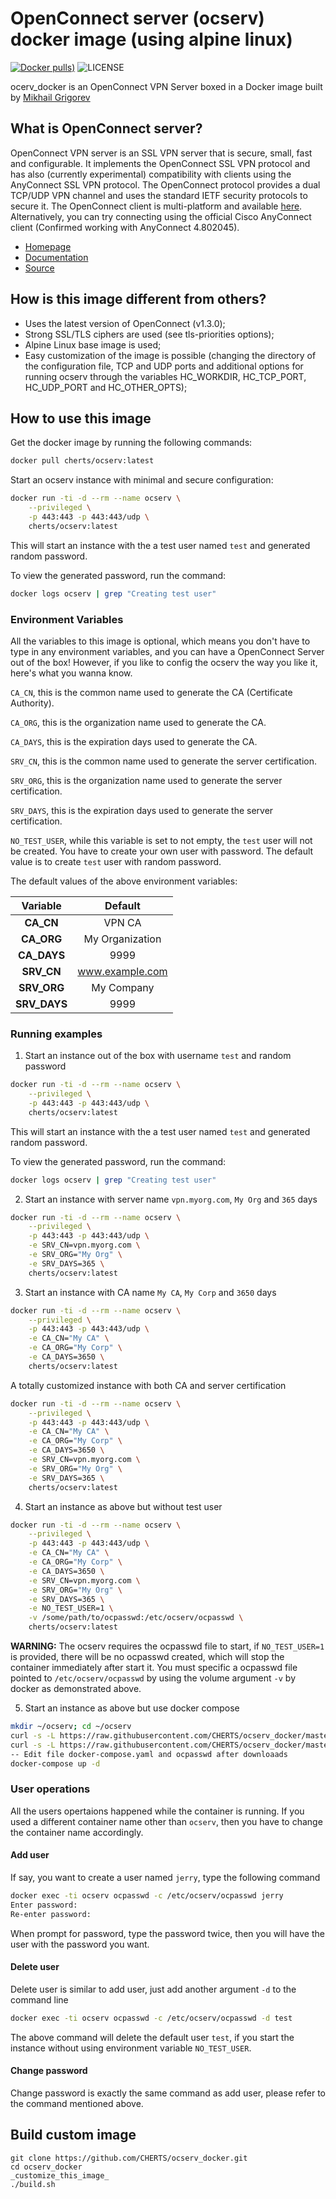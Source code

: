 # OpenConnect server (ocserv) docker image (using alpine linux)

[![Docker pulls)](https://img.shields.io/docker/pulls/cherts/ocserv.svg)](https://hub.docker.com/r/cherts/ocserv)
![LICENSE](https://img.shields.io/github/license/cherts/ocserv_docker)

ocerv_docker is an OpenConnect VPN Server boxed in a Docker image built by [Mikhail Grigorev](mailto:sleuthhound@gmail.com)

## What is OpenConnect server?

OpenConnect VPN server is an SSL VPN server that is secure, small, fast and configurable. It implements the OpenConnect SSL VPN protocol and has also (currently experimental) compatibility with clients using the AnyConnect SSL VPN protocol. The OpenConnect protocol provides a dual TCP/UDP VPN channel and uses the standard IETF security protocols to secure it. The OpenConnect client is multi-platform and available [here](https://www.infradead.org/openconnect/). Alternatively, you can try connecting using the official Cisco AnyConnect client (Confirmed working with AnyConnect 4.802045).

- [Homepage](https://www.infradead.org/openconnect/)
- [Documentation](https://ocserv.openconnect-vpn.net/ocserv.8.html)
- [Source](https://gitlab.com/openconnect/ocserv)

## How is this image different from others?

- Uses the latest version of OpenConnect (v1.3.0);
- Strong SSL/TLS ciphers are used (see tls-priorities options);
- Alpine Linux base image is used;
- Easy customization of the image is possible (changing the directory of the configuration file, TCP and UDP ports and additional options for running ocserv through the variables HC_WORKDIR, HC_TCP_PORT, HC_UDP_PORT and HC_OTHER_OPTS);

## How to use this image

Get the docker image by running the following commands:
```bash
docker pull cherts/ocserv:latest
```

Start an ocserv instance with minimal and secure configuration:

```bash
docker run -ti -d --rm --name ocserv \
	--privileged \
	-p 443:443 -p 443:443/udp \
	cherts/ocserv:latest
```

This will start an instance with the a test user named `test` and generated random password.

To view the generated password, run the command:
```bash
docker logs ocserv | grep "Creating test user"
```

### Environment Variables

All the variables to this image is optional, which means you don't have to type in any environment variables, and you can have a OpenConnect Server out of the box! However, if you like to config the ocserv the way you like it, here's what you wanna know.

`CA_CN`, this is the common name used to generate the CA (Certificate Authority).

`CA_ORG`, this is the organization name used to generate the CA.

`CA_DAYS`, this is the expiration days used to generate the CA.

`SRV_CN`, this is the common name used to generate the server certification.

`SRV_ORG`, this is the organization name used to generate the server certification.

`SRV_DAYS`, this is the expiration days used to generate the server certification.

`NO_TEST_USER`, while this variable is set to not empty, the `test` user will not be created. You have to create your own user with password. The default value is to create `test` user with random password.

The default values of the above environment variables:

|   Variable   |     Default     |
|:------------:|:---------------:|
|  **CA_CN**   |      VPN CA     |
|  **CA_ORG**  | My Organization |
| **CA_DAYS**  |       9999      |
|  **SRV_CN**  | www.example.com |
| **SRV_ORG**  |    My Company   |
| **SRV_DAYS** |       9999      |

### Running examples

1. Start an instance out of the box with username `test` and random password

```bash
docker run -ti -d --rm --name ocserv \
    --privileged \
    -p 443:443 -p 443:443/udp \
    cherts/ocserv:latest                                                                                                                                               
```

This will start an instance with the a test user named `test` and generated random password.

To view the generated password, run the command:
```bash
docker logs ocserv | grep "Creating test user"
```

2. Start an instance with server name `vpn.myorg.com`, `My Org` and `365` days

```bash
docker run -ti -d --rm --name ocserv \
    --privileged \
    -p 443:443 -p 443:443/udp \
    -e SRV_CN=vpn.myorg.com \
    -e SRV_ORG="My Org" \
    -e SRV_DAYS=365 \
    cherts/ocserv:latest
```

3. Start an instance with CA name `My CA`, `My Corp` and `3650` days

```bash
docker run -ti -d --rm --name ocserv \
    --privileged \
    -p 443:443 -p 443:443/udp \
    -e CA_CN="My CA" \
    -e CA_ORG="My Corp" \
    -e CA_DAYS=3650 \
    cherts/ocserv:latest
```

A totally customized instance with both CA and server certification

```bash
docker run -ti -d --rm --name ocserv \
    --privileged \
    -p 443:443 -p 443:443/udp \
    -e CA_CN="My CA" \
    -e CA_ORG="My Corp" \
    -e CA_DAYS=3650 \
    -e SRV_CN=vpn.myorg.com \
    -e SRV_ORG="My Org" \
    -e SRV_DAYS=365 \
    cherts/ocserv:latest
```

4. Start an instance as above but without test user

```bash
docker run -ti -d --rm --name ocserv \
    --privileged \
    -p 443:443 -p 443:443/udp \
    -e CA_CN="My CA" \
    -e CA_ORG="My Corp" \
    -e CA_DAYS=3650 \
    -e SRV_CN=vpn.myorg.com \
    -e SRV_ORG="My Org" \
    -e SRV_DAYS=365 \
    -e NO_TEST_USER=1 \
    -v /some/path/to/ocpasswd:/etc/ocserv/ocpasswd \
    cherts/ocserv:latest
```

**WARNING:** The ocserv requires the ocpasswd file to start, if `NO_TEST_USER=1` is provided, there will be no ocpasswd created, which will stop the container immediately after start it. You must specific a ocpasswd file pointed to `/etc/ocserv/ocpasswd` by using the volume argument `-v` by docker as demonstrated above.

5. Start an instance as above but use docker compose

```bash
mkdir ~/ocserv; cd ~/ocserv
curl -s -L https://raw.githubusercontent.com/CHERTS/ocserv_docker/master/deploy/docker-compose.yaml -o docker-compose.yaml
curl -s -L https://raw.githubusercontent.com/CHERTS/ocserv_docker/master/deploy/ocpasswd -o ocpasswd
-- Edit file docker-compose.yaml and ocpasswd after downloaads
docker-compose up -d
```

### User operations

All the users opertaions happened while the container is running. If you used a different container name other than `ocserv`, then you have to change the container name accordingly.

#### Add user

If say, you want to create a user named `jerry`, type the following command

```bash
docker exec -ti ocserv ocpasswd -c /etc/ocserv/ocpasswd jerry
Enter password:
Re-enter password:
```

When prompt for password, type the password twice, then you will have the user with the password you want.

#### Delete user

Delete user is similar to add user, just add another argument `-d` to the command line

```bash
docker exec -ti ocserv ocpasswd -c /etc/ocserv/ocpasswd -d test
```

The above command will delete the default user `test`, if you start the instance without using environment variable `NO_TEST_USER`.

#### Change password

Change password is exactly the same command as add user, please refer to the command mentioned above.

## Build custom image

```
git clone https://github.com/CHERTS/ocserv_docker.git
cd ocserv_docker
_customize_this_image_
./build.sh
```

